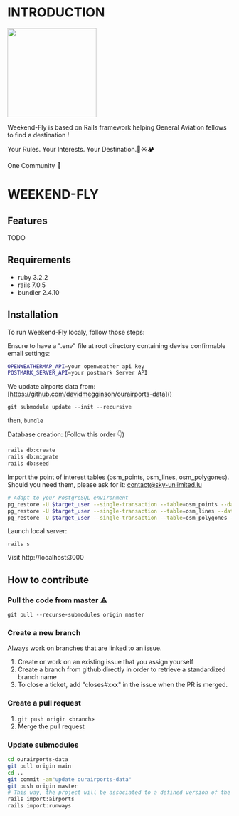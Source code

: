 # INTRODUCTION

<img src="https://github.com/alexstan67/wef_2023/blob/master/app/assets/images/full-logo-early-dark.png" width="200" />

Weekend-Fly is based on Rails framework helping General Aviation fellows to find a destination !

Your Rules. Your Interests. Your Destination.🌴☀️🏕️

One Community 💪

# WEEKEND-FLY

## Features
TODO

## Requirements
* ruby 3.2.2
* rails 7.0.5
* bundler 2.4.10

## Installation
To run Weekend-Fly localy, follow those steps:

Ensure to have a ".env" file at root directory containing devise confirmable email settings:
````bash
OPENWEATHERMAP_API=your openweather api key
POSTMARK_SERVER_API=your postmark Server API
````
We update airports data from: [https://github.com/davidmegginson/ourairports-data]()

`git submodule update --init --recursive`

then, `bundle`

Database creation: (Follow this order 👇) 
````bash
rails db:create
rails db:migrate
rails db:seed
````
Import the point of interest tables (osm_points, osm_lines, osm_polygones). Should you need them, please ask for it: contact@sky-unlimited.lu
````bash
# Adapt to your PostgreSQL environment
pg_restore -U $target_user --single-transaction --table=osm_points --data-only -h $target_host -d $target_database osm_points_backup.sql
pg_restore -U $target_user --single-transaction --table=osm_lines --data-only -h $target_host -d $target_database osm_lines_backup.sql
pg_restore -U $target_user --single-transaction --table=osm_polygones --data-only -h $target_host -d $target_database osm_polygones_backup.sql
````

Launch local server:

`rails s`

Visit http://localhost:3000

## How to contribute

### Pull the code from master ⚠️

`git pull --recurse-submodules origin master`

### Create a new branch
Always work on branches that are linked to an issue.
1. Create or work on an existing issue that you assign yourself
2. Create a branch from github directly in order to retrieve a standardized branch name
3. To close a ticket, add "closes#xxx" in the issue when the PR is merged.

### Create a pull request
1. `git push origin <branch>`
2. Merge the pull request

### Update submodules
````bash
cd ourairports-data
git pull origin main
cd ..
git commit -am"update ourairports-data"
git push origin master
# This way, the project will be associated to a defined version of the submodule
rails import:airports
rails import:runways
````
